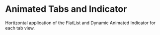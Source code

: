 # Animated Tabs and Indicator

Hortizontal application of the FlatList and Dynamic Animated Indicator for each tab view. 

